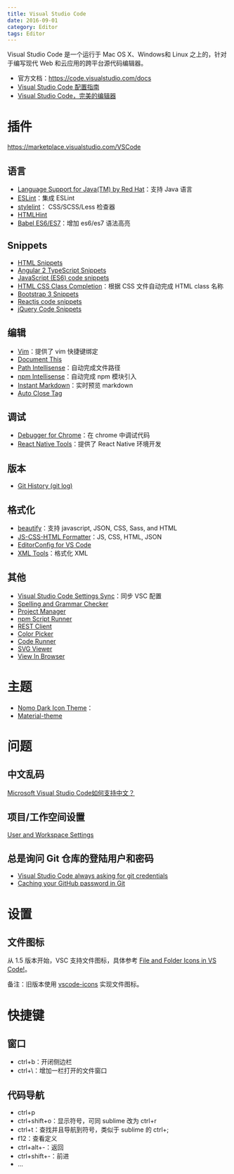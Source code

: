 ```yaml
---
title: Visual Studio Code
date: 2016-09-01
category: Editor
tags: Editor
---
```


Visual Studio Code 是一个运行于 Mac OS X、Windows和 Linux 之上的，针对于编写现代 Web 和云应用的跨平台源代码编辑器。

- 官方文档：https://code.visualstudio.com/docs
- [Visual Studio Code 配置指南](https://github.com/kaiye/kaiye.github.com/issues/14)
- [Visual Studio Code，完美的编辑器](http://www.jianshu.com/p/75614a581391)

# 插件
https://marketplace.visualstudio.com/VSCode

## 语言
- [Language Support for Java(TM) by Red Hat](https://marketplace.visualstudio.com/items?itemName=redhat.java)：支持 Java 语言
- [ESLint](https://marketplace.visualstudio.com/items?itemName=dbaeumer.vscode-eslint)：集成 ESLint
- [stylelint](https://marketplace.visualstudio.com/items?itemName=shinnn.stylelint)： CSS/SCSS/Less 检查器
- [HTMLHint](https://marketplace.visualstudio.com/items?itemName=mkaufman.HTMLHint)
- [Babel ES6/ES7](https://marketplace.visualstudio.com/items?itemName=dzannotti.vscode-babel-coloring)：增加 es6/es7 语法高亮

## Snippets
- [HTML Snippets](https://marketplace.visualstudio.com/items?itemName=abusaidm.html-snippets)
- [Angular 2 TypeScript Snippets](https://marketplace.visualstudio.com/items?itemName=johnpapa.Angular2)
- [JavaScript (ES6) code snippets](https://marketplace.visualstudio.com/items?itemName=xabikos.JavaScriptSnippets)
- [HTML CSS Class Completion](https://marketplace.visualstudio.com/items?itemName=Zignd.html-css-class-completion)：根据 CSS 文件自动完成 HTML class 名称
- [Bootstrap 3 Snippets](https://marketplace.visualstudio.com/items?itemName=wcwhitehead.bootstrap-3-snippets)
- [Reactjs code snippets](https://marketplace.visualstudio.com/items?itemName=xabikos.ReactSnippets)
- [jQuery Code Snippets](https://marketplace.visualstudio.com/items?itemName=donjayamanne.jquerysnippets)

## 编辑
- [Vim](https://marketplace.visualstudio.com/items?itemName=vscodevim.vim)：提供了 vim 快捷键绑定
- [Document This](https://marketplace.visualstudio.com/items?itemName=joelday.docthis)
- [Path Intellisense](https://marketplace.visualstudio.com/items?itemName=christian-kohler.path-intellisense)：自动完成文件路径
- [npm Intellisense](https://marketplace.visualstudio.com/items?itemName=christian-kohler.npm-intellisense)：自动完成 npm 模块引入
- [Instant Markdown](https://marketplace.visualstudio.com/items?itemName=dbankier.vscode-instant-markdown)：实时预览 markdown
- [Auto Close Tag](https://marketplace.visualstudio.com/items?itemName=formulahendry.auto-close-tag)

## 调试
- [Debugger for Chrome](https://marketplace.visualstudio.com/items?itemName=msjsdiag.debugger-for-chrome)：在 chrome 中调试代码
- [React Native Tools](https://marketplace.visualstudio.com/items?itemName=vsmobile.vscode-react-native)：提供了 React Native 环境开发

## 版本
- [Git History (git log) ](https://marketplace.visualstudio.com/items?itemName=donjayamanne.githistory)

## 格式化
- [beautify](https://marketplace.visualstudio.com/items?itemName=HookyQR.beautify)：支持 javascript, JSON, CSS, Sass, and HTML 
- [JS-CSS-HTML Formatter](https://marketplace.visualstudio.com/items?itemName=lonefy.vscode-JS-CSS-HTML-formatter)：JS, CSS, HTML, JSON
- [EditorConfig for VS Code](https://marketplace.visualstudio.com/items?itemName=EditorConfig.EditorConfig)
- [XML Tools](https://marketplace.visualstudio.com/items?itemName=DotJoshJohnson.xml)：格式化 XML

## 其他
- [Visual Studio Code Settings Sync](https://marketplace.visualstudio.com/items?itemName=Shan.code-settings-sync)：同步 VSC 配置
- [Spelling and Grammar Checker](https://marketplace.visualstudio.com/items?itemName=wcwhitehead.bootstrap-3-snippets)
- [Project Manager](https://marketplace.visualstudio.com/items?itemName=alefragnani.project-manager)
- [npm Script Runner](https://marketplace.visualstudio.com/items?itemName=eg2.vscode-npm-script)
- [REST Client](https://marketplace.visualstudio.com/items?itemName=humao.rest-client)
- [Color Picker](https://marketplace.visualstudio.com/items?itemName=anseki.vscode-color)
- [Code Runner](https://marketplace.visualstudio.com/items?itemName=formulahendry.code-runner)
- [SVG Viewer](https://marketplace.visualstudio.com/items?itemName=cssho.vscode-svgviewer)
- [View In Browser](https://marketplace.visualstudio.com/items?itemName=qinjia.view-in-browser)

# 主题
- [Nomo Dark Icon Theme](https://marketplace.visualstudio.com/items?itemName=be5invis.vscode-icontheme-nomo-dark)：
- [Material-theme](https://marketplace.visualstudio.com/items?itemName=zhuangtongfa.Material-theme)

# 问题
## 中文乱码
[Microsoft Visual Studio Code如何支持中文？](https://www.zhihu.com/question/30033418/answer/51510228)

## 项目/工作空间设置
[User and Workspace Settings](https://code.visualstudio.com/Docs/customization/userandworkspace#_common-questions)

## 总是询问 Git 仓库的登陆用户和密码
- [Visual Studio Code always asking for git credentials](http://stackoverflow.com/questions/34400272/visual-studio-code-always-asking-for-git-credentials)
- [Caching your GitHub password in Git](https://help.github.com/articles/caching-your-github-password-in-git/)

# 设置
## 文件图标
从 1.5 版本开始，VSC 支持文件图标，具体参考 [File and Folder Icons in VS Code!](https://code.visualstudio.com/blogs/2016/09/08/icon-themes)。

备注：旧版本使用 [vscode-icons](https://marketplace.visualstudio.com/items?itemName=robertohuertasm.vscode-icons) 实现文件图标。

# 快捷键
## 窗口
- ctrl+b：开闭侧边栏
- ctrl+\：增加一栏打开的文件窗口

## 代码导航
- ctrl+p
- ctrl+shift+o：显示符号，可同 sublime 改为 ctrl+r
- ctrl+t：查找并且导航到符号，类似于 sublime 的 ctrl+;
- f12：查看定义
- ctrl+alt+-：返回
- ctrl+shift+-：前进
- ... 
